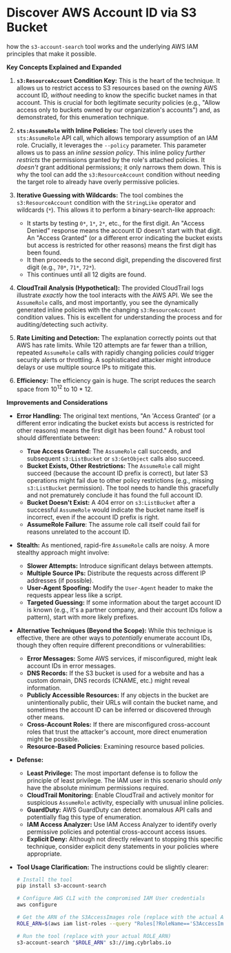 # Discover AWS Account ID via S3 Bucket

how the `s3-account-search` tool works and the underlying AWS IAM principles that make it possible.

**Key Concepts Explained and Expanded**

1.  **`s3:ResourceAccount` Condition Key:** This is the heart of the technique.  It allows us to restrict access to S3 resources based on the *owning* AWS account ID, *without* needing to know the specific bucket names in that account.  This is crucial for both legitimate security policies (e.g., "Allow access only to buckets owned by our organization's accounts") and, as demonstrated, for this enumeration technique.

2.  **`sts:AssumeRole` with Inline Policies:** The tool cleverly uses the `sts:AssumeRole` API call, which allows temporary assumption of an IAM role.  Crucially, it leverages the `--policy` parameter.  This parameter allows us to pass an *inline session policy*.  This inline policy *further restricts* the permissions granted by the role's attached policies.  It *doesn't* grant additional permissions; it only narrows them down.  This is why the tool can add the `s3:ResourceAccount` condition without needing the target role to already have overly permissive policies.

3.  **Iterative Guessing with Wildcards:** The tool combines the `s3:ResourceAccount` condition with the `StringLike` operator and wildcards (`*`).  This allows it to perform a binary-search-like approach:
    *   It starts by testing `0*`, `1*`, `2*`, etc., for the first digit.  An "Access Denied" response means the account ID doesn't start with that digit.  An "Access Granted" (or a different error indicating the bucket exists but access is restricted for other reasons) means the first digit has been found.
    *   It then proceeds to the second digit, prepending the discovered first digit (e.g., `70*`, `71*`, `72*`).
    *   This continues until all 12 digits are found.

4.  **CloudTrail Analysis (Hypothetical):** The provided CloudTrail logs illustrate *exactly* how the tool interacts with the AWS API.  We see the `AssumeRole` calls, and most importantly, you see the dynamically generated inline policies with the changing `s3:ResourceAccount` condition values.  This is excellent for understanding the process and for auditing/detecting such activity.

5.  **Rate Limiting and Detection:** The explanation correctly points out that AWS has rate limits.  While 120 attempts are far fewer than a trillion, repeated `AssumeRole` calls with rapidly changing policies *could* trigger security alerts or throttling.  A sophisticated attacker might introduce delays or use multiple source IPs to mitigate this.

6. **Efficiency:** The efficiency gain is huge. The script reduces the search space from 10<sup>12</sup> to 10 * 12.

**Improvements and Considerations**

*   **Error Handling:** The original text mentions, "An 'Access Granted' (or a different error indicating the bucket exists but access is restricted for other reasons) means the first digit has been found."  A robust tool should differentiate between:
    *   **True Access Granted:** The `AssumeRole` call succeeds, and subsequent `s3:ListBucket` or `s3:GetObject` calls also succeed.
    *   **Bucket Exists, Other Restrictions:** The `AssumeRole` call might succeed (because the account ID prefix is correct), but later S3 operations might fail due to other policy restrictions (e.g., missing `s3:ListBucket` permission).  The tool needs to handle this gracefully and not prematurely conclude it has found the full account ID.
    *   **Bucket Doesn't Exist:**  A 404 error on `s3:ListBucket` after a successful `AssumeRole` would indicate the bucket name itself is incorrect, even if the account ID prefix is right.
    * **AssumeRole Failure**: The assume role call itself could fail for reasons unrelated to the account ID.

*   **Stealth:**  As mentioned, rapid-fire `AssumeRole` calls are noisy.  A more stealthy approach might involve:
    *   **Slower Attempts:** Introduce significant delays between attempts.
    *   **Multiple Source IPs:** Distribute the requests across different IP addresses (if possible).
    *   **User-Agent Spoofing:** Modify the `User-Agent` header to make the requests appear less like a script.
    *   **Targeted Guessing:** If some information about the target account ID is known (e.g., it's a partner company, and their account IDs follow a pattern), start with more likely prefixes.

*   **Alternative Techniques (Beyond the Scope):** While this technique is effective, there are other ways to *potentially* enumerate account IDs, though they often require different preconditions or vulnerabilities:
    *   **Error Messages:** Some AWS services, if misconfigured, might leak account IDs in error messages.
    *   **DNS Records:**  If the S3 bucket is used for a website and has a custom domain, DNS records (CNAME, etc.) might reveal information.
    *   **Publicly Accessible Resources:**  If any objects in the bucket are unintentionally public, their URLs will contain the bucket name, and sometimes the account ID can be inferred or discovered through other means.
    *   **Cross-Account Roles:** If there are misconfigured cross-account roles that trust the attacker's account, more direct enumeration might be possible.
    * **Resource-Based Policies**: Examining resource based policies.

*   **Defense:**
    *   **Least Privilege:**  The most important defense is to follow the principle of least privilege.  The IAM user in this scenario should *only* have the absolute minimum permissions required.
    *   **CloudTrail Monitoring:**  Enable CloudTrail and actively monitor for suspicious `AssumeRole` activity, especially with unusual inline policies.
    *   **GuardDuty:**  AWS GuardDuty can detect anomalous API calls and potentially flag this type of enumeration.
    *   **IAM Access Analyzer:** Use IAM Access Analyzer to identify overly permissive policies and potential cross-account access issues.
    * **Explicit Deny:** Although not directly relevant to stopping this specific technique, consider explicit deny statements in your policies where appropriate.

* **Tool Usage Clarification:** The instructions could be slightly clearer:

    ```zsh
    # Install the tool
    pip install s3-account-search

    # Configure AWS CLI with the compromised IAM User credentials
    aws configure

    # Get the ARN of the S3AccessImages role (replace with the actual ARN from our lab)
    ROLE_ARN=$(aws iam list-roles --query "Roles[?RoleName=='S3AccessImages'].Arn" --output text)

    # Run the tool (replace with your actual ROLE_ARN)
    s3-account-search "$ROLE_ARN" s3://img.cybrlabs.io
    ```